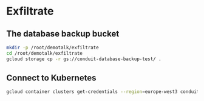 # Exfiltrate 

## The database backup bucket

```bash
mkdir -p /root/demotalk/exfiltrate
cd /root/demotalk/exfiltrate
gcloud storage cp -r gs://conduit-database-backup-test/ .
```

## Connect to Kubernetes

```bash
gcloud container clusters get-credentials --region=europe-west3 conduit-k8s-test
```